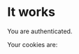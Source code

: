# It works

You are authenticated.

Your cookies are:
<script>
    document.write(document.cookie);
</script>
